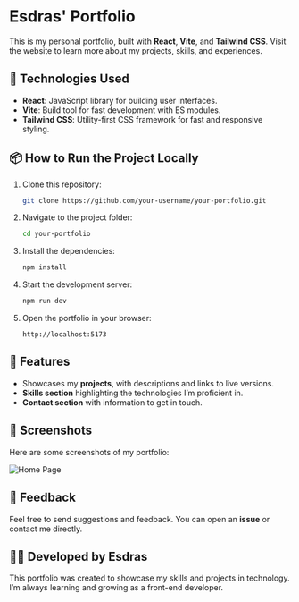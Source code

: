 # Esdras' Portfolio

This is my personal portfolio, built with **React**, **Vite**, and **Tailwind CSS**. Visit the website to learn more about my projects, skills, and experiences.

## 🚀 Technologies Used

- **React**: JavaScript library for building user interfaces.
- **Vite**: Build tool for fast development with ES modules.
- **Tailwind CSS**: Utility-first CSS framework for fast and responsive styling.

## 📦 How to Run the Project Locally

1. Clone this repository:

    ```bash
    git clone https://github.com/your-username/your-portfolio.git
    ```

2. Navigate to the project folder:

    ```bash
    cd your-portfolio
    ```

3. Install the dependencies:

    ```bash
    npm install
    ```

4. Start the development server:

    ```bash
    npm run dev
    ```

5. Open the portfolio in your browser:

    ```
    http://localhost:5173
    ```

## 🔧 Features

- Showcases my **projects**, with descriptions and links to live versions.
- **Skills section** highlighting the technologies I’m proficient in.
- **Contact section** with information to get in touch.

## 📸 Screenshots

Here are some screenshots of my portfolio:

![Home Page](.scr/assets/screenshot.png)

## 💬 Feedback

Feel free to send suggestions and feedback. You can open an **issue** or contact me directly.

## 👨‍💻 Developed by Esdras

This portfolio was created to showcase my skills and projects in technology. I’m always learning and growing as a front-end developer.
